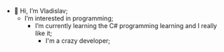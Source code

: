   - 👋 Hi, I’m Vladislav;
    -  I’m interested in programming;
       -  I’m currently learning the C# programming learning and I really like it;
          -  I'm a crazy developer;

